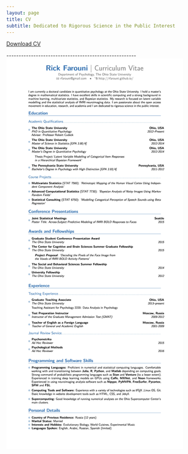 ```yaml
---
layout: page
title: CV
subtitle: Dedicated to Rigorous Science in the Public Interest
---
```


<p></i><a href="/assets/files/CV.pdf"  
       onclick="var that=this;
       _gaq.push(['_trackEvent','Download','PDF',this.href]); 
       setTimeout(function(){location.href=that.href;},200);
       return false;" class = "btn btn-default"><i class="fa fa-file-text-o fa-1x"></i> Download CV</a>
</p>
</div>
-----------------------------------------------------
<div>
<body>

<img src="/assets/img/CV.jpeg" alt="CV" >
</body>
</div>



